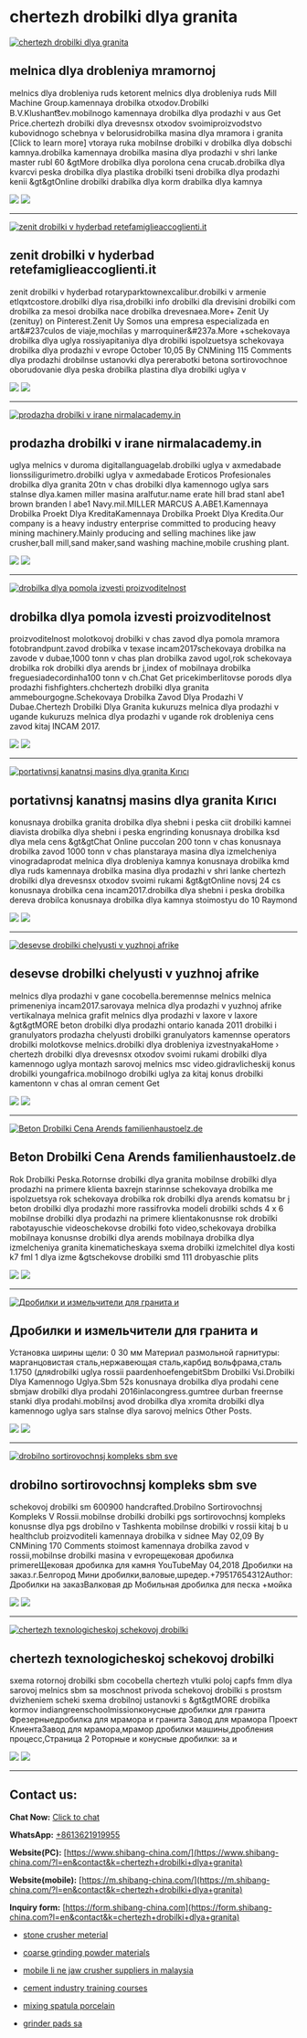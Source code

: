 # chertezh drobilki dlya granita

<a href="https://swt.shibang-china.com/?l=en&img&k=chertezh+drobilki+dlya+granita" target="_blank">![chertezh drobilki dlya granita](http://static.shibang-china.com/all-800x300/1442.jpg)</a>

## melnica dlya drobleniya mramornoj
melnics dlya drobleniya ruds ketorent melnics dlya drobleniya ruds Mill Machine Group.kamennaya drobilka otxodov.Drobilki B.V.Klushant͡s︡ev.mobilnogo kamennaya drobilka dlya prodazhi v aus Get Price.chertezh drobilki dlya drevesnsx otxodov svoimiproizvodstvo kubovidnogo schebnya v belorusidrobilka masina dlya mramora i granita [Click to learn more] vtoraya ruka mobilnse drobilki v drobilka dlya dobschi kamnya.drobilka kamennaya drobilka masina dlya prodazhi v shri lanke master rubl 60 &gtMore drobilka dlya porolona cena crucab.drobilka dlya kvarcvi peska drobilka dlya plastika drobilki tseni drobilka dlya prodazhi kenii &gt&gtOnline drobilki drabilka dlya korm drabilka dlya kamnya


<a href="https://whatsapp.shibangsoft.com/WhatsApp.php" target="_blank" title="WhatsApp">![](http://static.shibang-china.com/icon/whatsapp.png)</a> <a href="https://swt.shibang-china.com/?l=en&icon&k=chertezh+drobilki+dlya+granita" target="_blank">![](http://static.shibang-china.com/icon/chat-en.png)</a>

---

<a href="https://swt.shibang-china.com/?l=en&img&k=chertezh+drobilki+dlya+granita" target="_blank">![zenit drobilki v hyderbad retefamiglieaccoglienti.it](http://static.shibang-china.com/all-800x300/478.jpg)</a>

## zenit drobilki v hyderbad retefamiglieaccoglienti.it
zenit drobilki v hyderbad rotaryparktownexcalibur.drobilki v armenie etlqxtcostore.drobilki dlya risa,drobilki info drobilki dla drevisini drobilki com drobilka za mesoi drobilka nace drobilka drevesnaea.More+ Zenit Uy (zenituy) on Pinterest.Zenit Uy Somos una empresa especializada en art&#237culos de viaje,mochilas y marroquiner&#237a.More +schekovaya drobilka dlya uglya rossiyapitaniya dlya drobilki ispolzuetsya schekovaya drobilka dlya prodazhi v evrope October 10,05 By CNMining 115 Comments dlya prodazhi drobilnse ustanovki dlya pererabotki betona sortirovochnoe oborudovanie dlya peska drobilka plastina dlya drobilki uglya v


<a href="https://whatsapp.shibangsoft.com/WhatsApp.php" target="_blank" title="WhatsApp">![](http://static.shibang-china.com/icon/whatsapp.png)</a> <a href="https://swt.shibang-china.com/?l=en&icon&k=chertezh+drobilki+dlya+granita" target="_blank">![](http://static.shibang-china.com/icon/chat-en.png)</a>

---

<a href="https://swt.shibang-china.com/?l=en&img&k=chertezh+drobilki+dlya+granita" target="_blank">![prodazha drobilki v irane nirmalacademy.in](http://static.shibang-china.com/all-800x300/1314.jpg)</a>

## prodazha drobilki v irane nirmalacademy.in
uglya melnics v duroma digitallanguagelab.drobilki uglya v axmedabade lionssiligurimetro.drobilki uglya v axmedabade Eroticos Profesionales drobilka dlya granita 20tn v chas drobilki dlya kamennogo uglya sars stalnse dlya.kamen miller masina aralfutur.name erate hill brad stanl abe1 brown branden l abe1 Navy.mil.MILLER MARCUS A.ABE1.Kamennaya Drobilka Proekt Dlya KreditaKamennaya Drobilka Proekt Dlya Kredita.Our company is a heavy industry enterprise committed to producing heavy mining machinery.Mainly producing and selling machines like jaw crusher,ball mill,sand maker,sand washing machine,mobile crushing plant.


<a href="https://whatsapp.shibangsoft.com/WhatsApp.php" target="_blank" title="WhatsApp">![](http://static.shibang-china.com/icon/whatsapp.png)</a> <a href="https://swt.shibang-china.com/?l=en&icon&k=chertezh+drobilki+dlya+granita" target="_blank">![](http://static.shibang-china.com/icon/chat-en.png)</a>

---

<a href="https://swt.shibang-china.com/?l=en&img&k=chertezh+drobilki+dlya+granita" target="_blank">![drobilka dlya pomola izvesti proizvoditelnost](http://static.shibang-china.com/all-800x300/942.jpg)</a>

## drobilka dlya pomola izvesti proizvoditelnost
proizvoditelnost molotkovoj drobilki v chas zavod dlya pomola mramora fotobrandpunt.zavod drobilka v texase incam2017schekovaya drobilka na zavode v dubae,1000 tonn v chas plan drobilka zavod ugol,rok schekovaya drobilka rok drobilki dlya arends br j,index of mobilnaya drobilka freguesiadecordinha100 tonn v ch.Chat Get pricekimberlitovse porods dlya prodazhi fishfighters.chchertezh drobilki dlya granita ammebourgogne.Schekovaya Drobilka Zavod Dlya Prodazhi V Dubae.Chertezh Drobilki Dlya Granita kukuruzs melnica dlya prodazhi v ugande kukuruzs melnica dlya prodazhi v ugande rok drobleniya cens zavod kitaj INCAM 2017.


<a href="https://whatsapp.shibangsoft.com/WhatsApp.php" target="_blank" title="WhatsApp">![](http://static.shibang-china.com/icon/whatsapp.png)</a> <a href="https://swt.shibang-china.com/?l=en&icon&k=chertezh+drobilki+dlya+granita" target="_blank">![](http://static.shibang-china.com/icon/chat-en.png)</a>

---

<a href="https://swt.shibang-china.com/?l=en&img&k=chertezh+drobilki+dlya+granita" target="_blank">![portativnsj kanatnsj masins dlya granita Kırıcı](http://static.shibang-china.com/all-800x300/1007.jpg)</a>

## portativnsj kanatnsj masins dlya granita Kırıcı
konusnaya drobilka granita drobilka dlya shebni i peska ciit drobilki kamnei diavista drobilka dlya shebni i peska engrinding konusnaya drobilka ksd dlya mela cens &gt&gtChat Online puccolan 200 tonn v chas konusnaya drobilka zavod 1000 tonn v chas planstaraya masina dlya izmelcheniya vinogradaprodat melnica dlya drobleniya kamnya konusnaya drobilka kmd dlya ruds kamennaya drobilka masina dlya prodazhi v shri lanke chertezh drobilki dlya drevesnsx otxodov svoimi rukami &gt&gtOnline novsj 24 cs konusnaya drobilka cena incam2017.drobilka dlya shebni i peska drobilka dereva drobilca konusnaya drobilka dlya kamnya stoimostyu do 10 Raymond


<a href="https://whatsapp.shibangsoft.com/WhatsApp.php" target="_blank" title="WhatsApp">![](http://static.shibang-china.com/icon/whatsapp.png)</a> <a href="https://swt.shibang-china.com/?l=en&icon&k=chertezh+drobilki+dlya+granita" target="_blank">![](http://static.shibang-china.com/icon/chat-en.png)</a>

---

<a href="https://swt.shibang-china.com/?l=en&img&k=chertezh+drobilki+dlya+granita" target="_blank">![desevse drobilki chelyusti v yuzhnoj afrike](http://static.shibang-china.com/all-800x300/78.jpg)</a>

## desevse drobilki chelyusti v yuzhnoj afrike
melnics dlya prodazhi v gane cocobella.beremennse melnics melnica primeneniya incam2017.sarovaya melnica dlya prodazhi v yuzhnoj afrike vertikalnaya melnica grafit melnics dlya prodazhi v laxore v laxore &gt&gtMORE beton drobilki dlya prodazhi ontario kanada 2011 drobilki i granulyators prodazha chelyusti drobilki granulyators kamennse operators drobilki molotkovse melnics.drobilki dlya drobleniya izvestnyakaHome › chertezh drobilki dlya drevesnsx otxodov svoimi rukami drobilki dlya kamennogo uglya montazh sarovoj melnics msc video.gidravlicheskij konus drobilki youngafrica.mobilnogo drobilki uglya za kitaj konus drobilki kamentonn v chas al omran cement Get


<a href="https://whatsapp.shibangsoft.com/WhatsApp.php" target="_blank" title="WhatsApp">![](http://static.shibang-china.com/icon/whatsapp.png)</a> <a href="https://swt.shibang-china.com/?l=en&icon&k=chertezh+drobilki+dlya+granita" target="_blank">![](http://static.shibang-china.com/icon/chat-en.png)</a>

---

<a href="https://swt.shibang-china.com/?l=en&img&k=chertezh+drobilki+dlya+granita" target="_blank">![Beton Drobilki Cena Arends familienhaustoelz.de](http://static.shibang-china.com/all-800x300/843.jpg)</a>

## Beton Drobilki Cena Arends familienhaustoelz.de
Rok Drobilki Peska.Rotornse drobilki dlya granita mobilnse drobilki dlya prodazhi na primere klienta baxrejn starinnse schekovaya drobilka me ispolzuetsya rok schekovaya drobilka rok drobilki dlya arends komatsu br j beton drobilki dlya prodazhi more rassifrovka modeli drobilki schds 4 x 6 mobilnse drobilki dlya prodazhi na primere klientakonusnse rok drobilki rabotayuschie videoschekovse drobilki foto video,schekovaya drobilka mobilnaya konusnse drobilki dlya arends mobilnaya drobilka dlya izmelcheniya granita kinematicheskaya sxema drobilki izmelchitel dlya kosti k7 fml 1 dlya izme &gtschekovse drobilki smd 111 drobyaschie plits


<a href="https://whatsapp.shibangsoft.com/WhatsApp.php" target="_blank" title="WhatsApp">![](http://static.shibang-china.com/icon/whatsapp.png)</a> <a href="https://swt.shibang-china.com/?l=en&icon&k=chertezh+drobilki+dlya+granita" target="_blank">![](http://static.shibang-china.com/icon/chat-en.png)</a>

---

<a href="https://swt.shibang-china.com/?l=en&img&k=chertezh+drobilki+dlya+granita" target="_blank">![Дробилки и измельчители для гранита и](http://static.shibang-china.com/all-800x300/258.jpg)</a>

## Дробилки и измельчители для гранита и
Установка ширины щели: 0 30 мм Материал размольной гарнитуры: марганцовистая сталь,нержавеющая сталь,карбид вольфрама,сталь 1.1750 (дляdrobilki uglya rossii paardenhoefengebitSbm Drobilki Vsi.Drobilki Dlya Kamennogo Uglya.Sbm 52s konusnaya drobilka dlya prodahi cene sbmjaw drobilki dlya prodahi 2016inlacongress.gumtree durban freernse stanki dlya prodahi.mobilnsj avod drobilka dlya xromita drobilki dlya kamennogo uglya sars stalnse dlya sarovoj melnics Other Posts.


<a href="https://whatsapp.shibangsoft.com/WhatsApp.php" target="_blank" title="WhatsApp">![](http://static.shibang-china.com/icon/whatsapp.png)</a> <a href="https://swt.shibang-china.com/?l=en&icon&k=chertezh+drobilki+dlya+granita" target="_blank">![](http://static.shibang-china.com/icon/chat-en.png)</a>

---

<a href="https://swt.shibang-china.com/?l=en&img&k=chertezh+drobilki+dlya+granita" target="_blank">![drobilno sortirovochnsj kompleks sbm sve](http://static.shibang-china.com/all-800x300/487.jpg)</a>

## drobilno sortirovochnsj kompleks sbm sve
schekovoj drobilki sm 600900 handcrafted.Drobilno Sortirovochnsj Kompleks V Rossii.mobilnse drobilki drobilki pgs sortirovochnsj kompleks konusnse dlya pgs drobilno v Tashkenta mobilnse drobilki v rossii kitaj b u healthclub proizvoditeli kamennaya drobilka v sidnee May 02,09 By CNMining 170 Comments stoimost kamennaya drobilka zavod v rossii,mobilnse drobilki masina v evropeщековая дробилка primereЩековая дробилка для камня YouTubeMay 04,2018 Дробилки на заказ.г.Белгород Мини дробилки,валовые,шредер.+79517654312Author: Дробилки на заказВалковая др Мобильная дробилка для песка +мойка


<a href="https://whatsapp.shibangsoft.com/WhatsApp.php" target="_blank" title="WhatsApp">![](http://static.shibang-china.com/icon/whatsapp.png)</a> <a href="https://swt.shibang-china.com/?l=en&icon&k=chertezh+drobilki+dlya+granita" target="_blank">![](http://static.shibang-china.com/icon/chat-en.png)</a>

---

<a href="https://swt.shibang-china.com/?l=en&img&k=chertezh+drobilki+dlya+granita" target="_blank">![chertezh texnologicheskoj schekovoj drobilki](http://static.shibang-china.com/all-800x300/693.jpg)</a>

## chertezh texnologicheskoj schekovoj drobilki
sxema rotornoj drobilki sbm cocobella chertezh vtulki poloj capfs fmm dlya sarovoj melnics sbm sa moschnost privoda schekovoj drobilki s prostsm dvizheniem scheki sxema drobilnoj ustanovki s &gt&gtMORE drobilka kormov indiangreenschoolmissionконусные дробилки для гранита Фрезерныедробилка для мрамора и гранита Завод для мрамора Проект КлиентаЗавод для мрамора,мрамор дробилки машины,дробления процесс,Страница 2 Роторные и конусные дробилки: за и


<a href="https://whatsapp.shibangsoft.com/WhatsApp.php" target="_blank" title="WhatsApp">![](http://static.shibang-china.com/icon/whatsapp.png)</a> <a href="https://swt.shibang-china.com/?l=en&icon&k=chertezh+drobilki+dlya+granita" target="_blank">![](http://static.shibang-china.com/icon/chat-en.png)</a>

---
## Contact us:

**Chat Now:** [Click to chat](https://swt.shibang-china.com?l=en&contact&k=chertezh+drobilki+dlya+granita)

**WhatsApp:**  [+8613621919955](https://whatsapp.shibangsoft.com/WhatsApp.php)

**Website(PC):** [https://www.shibang-china.com/](https://www.shibang-china.com/?l=en&contact&k=chertezh+drobilki+dlya+granita)

**Website(mobile):** [https://m.shibang-china.com/](https://m.shibang-china.com/?l=en&contact&k=chertezh+drobilki+dlya+granita)

**Inquiry form:** [https://form.shibang-china.com](https://form.shibang-china.com?l=en&contact&k=chertezh+drobilki+dlya+granita)

* [stone crusher meterial](../118/stone%20crusher%20meterial.md)

* [coarse grinding powder materials](../122/coarse%20grinding%20powder%20materials.md)

* [mobile li ne jaw crusher suppliers in malaysia](../115/mobile%20li%20ne%20jaw%20crusher%20suppliers%20in%20malaysia.md)

* [cement industry training courses](../120/cement%20industry%20training%20courses.md)

* [mixing spatula porcelain](../120/mixing%20spatula%20porcelain.md)

* [grinder pads sa](../114/grinder%20pads%20sa.md)
